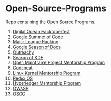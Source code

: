 # Open-Source-Programs
Repo containing the Open Source Programs.

1. [Digital Ocean Hacktoberfest](https://hacktoberfest.com/)
2. [ Google Summer of Code](https://summerofcode.withgoogle.com/)
3. [Major League Hacking](https://fellowship.mlh.io/)
4. [Google Season of Docs](https://summerofcode.withgoogle.com/)
5. [Outreachy](https://www.outreachy.org/)
6. [Season of KDE](https://season.kde.org/)
7. [Open Mainframe Project Mentorship Program](https://openmainframeproject.org/projects/mentorship/)
8. [Codeheat](https://codeheat.org/)
9. [Linux Kernel Mentorship Program](https://wiki.linuxfoundation.org/lkmp)
10. [Redox OS](https://www.redox-os.org/rsoc/)
11. [Hyperledger Mentorship Program](https://wiki.hyperledger.org/display/INTERN)
12. [OWASP](https://owasp.org/index.php/OWASP_Code_Sprint_2017)
13. [OSOC]()
